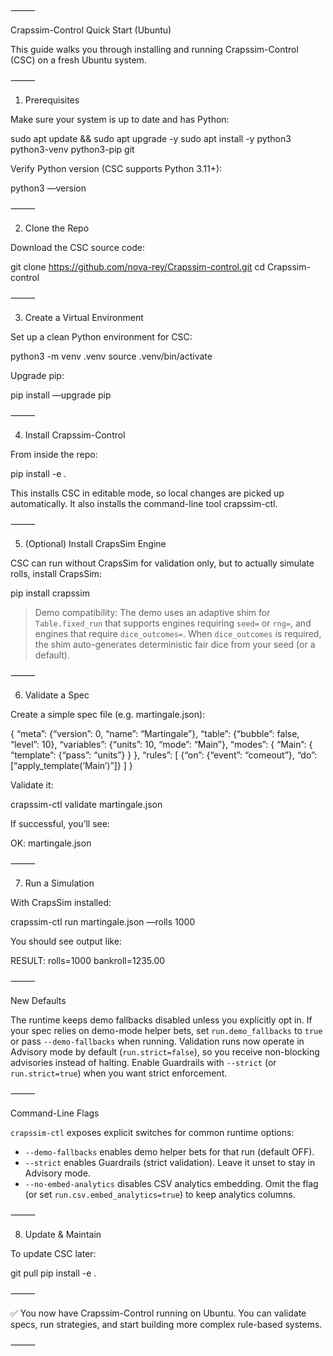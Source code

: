 ⸻

Crapssim-Control Quick Start (Ubuntu)

This guide walks you through installing and running Crapssim-Control (CSC) on a fresh Ubuntu system.

⸻

1. Prerequisites

Make sure your system is up to date and has Python:

sudo apt update && sudo apt upgrade -y
sudo apt install -y python3 python3-venv python3-pip git

Verify Python version (CSC supports Python 3.11+):

python3 —version


⸻

2. Clone the Repo

Download the CSC source code:

git clone https://github.com/nova-rey/Crapssim-control.git
cd Crapssim-control


⸻

3. Create a Virtual Environment

Set up a clean Python environment for CSC:

python3 -m venv .venv
source .venv/bin/activate

Upgrade pip:

pip install —upgrade pip


⸻

4. Install Crapssim-Control

From inside the repo:

pip install -e .

This installs CSC in editable mode, so local changes are picked up automatically.
It also installs the command-line tool crapssim-ctl.

⸻

5. (Optional) Install CrapsSim Engine

CSC can run without CrapsSim for validation only, but to actually simulate rolls, install CrapsSim:

pip install crapssim

> Demo compatibility: The demo uses an adaptive shim for `Table.fixed_run` that supports engines requiring `seed=` or `rng=`, and engines that require `dice_outcomes=`. When `dice_outcomes` is required, the shim auto-generates deterministic fair dice from your seed (or a default).


⸻

6. Validate a Spec

Create a simple spec file (e.g. martingale.json):

{
  “meta”: {“version”: 0, “name”: “Martingale”},
  “table”: {“bubble”: false, “level”: 10},
  “variables”: {“units”: 10, “mode”: “Main”},
  “modes”: {
    “Main”: {
      “template”: {“pass”: “units”}
    }
  },
  “rules”: [
    {“on”: {“event”: “comeout”}, “do”: [“apply_template(‘Main’)”]}
  ]
}

Validate it:

crapssim-ctl validate martingale.json

If successful, you’ll see:

OK: martingale.json


⸻

7. Run a Simulation

With CrapsSim installed:

crapssim-ctl run martingale.json —rolls 1000

You should see output like:

RESULT: rolls=1000 bankroll=1235.00


⸻

New Defaults

The runtime keeps demo fallbacks disabled unless you explicitly opt in. If your spec
relies on demo-mode helper bets, set `run.demo_fallbacks` to `true` or pass
`--demo-fallbacks` when running. Validation runs now operate in Advisory mode by
default (`run.strict=false`), so you receive non-blocking advisories instead of
halting. Enable Guardrails with `--strict` (or `run.strict=true`) when you want strict
enforcement.


⸻

Command-Line Flags

`crapssim-ctl` exposes explicit switches for common runtime options:

* `--demo-fallbacks` enables demo helper bets for that run (default OFF).
* `--strict` enables Guardrails (strict validation). Leave it unset to stay in
  Advisory mode.
* `--no-embed-analytics` disables CSV analytics embedding. Omit the flag (or set
  `run.csv.embed_analytics=true`) to keep analytics columns.


⸻

8. Update & Maintain

To update CSC later:

git pull
pip install -e .
 

⸻

✅ You now have Crapssim-Control running on Ubuntu.
You can validate specs, run strategies, and start building more complex rule-based systems.

⸻